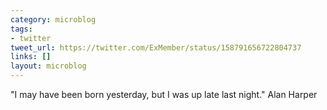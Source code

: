```yaml
---
category: microblog
tags:
- twitter
tweet_url: https://twitter.com/ExMember/status/158791656722804737
links: []
layout: microblog
---
```

"I may have been born yesterday, but I was up late last night." Alan Harper
